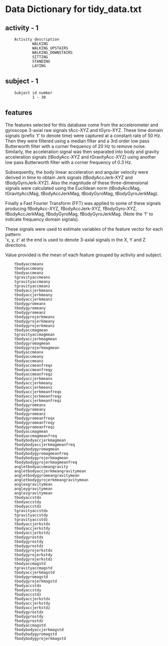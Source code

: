 # Data Dictionary for tidy_data.txt

## activity -  1
        Activity description
                WALKING
                WALKING_UPSTAIRS
                WALKING_DOWNSTAIRS
                SITTING
                STANDING
                LAYING
		
## subject - 1
        Subject id number
                1 - 30
	   
## features	   
The features selected for this database come from the accelerometer and gyroscope 3-axial raw signals tAcc-XYZ and tGyro-XYZ. These time domain signals (prefix 't' to denote time) were captured at a constant rate of 50 Hz. Then they were filtered using a median filter and a 3rd order low pass Butterworth filter with a corner frequency of 20 Hz to remove noise. Similarly, the acceleration signal was then separated into body and gravity acceleration signals (tBodyAcc-XYZ and tGravityAcc-XYZ) using another low pass Butterworth filter with a corner frequency of 0.3 Hz. 

Subsequently, the body linear acceleration and angular velocity were derived in time to obtain Jerk signals (tBodyAccJerk-XYZ and tBodyGyroJerk-XYZ). Also the magnitude of these three-dimensional signals were calculated using the Euclidean norm (tBodyAccMag, tGravityAccMag, tBodyAccJerkMag, tBodyGyroMag, tBodyGyroJerkMag). 

Finally a Fast Fourier Transform (FFT) was applied to some of these signals producing fBodyAcc-XYZ, fBodyAccJerk-XYZ, fBodyGyro-XYZ, fBodyAccJerkMag, fBodyGyroMag, fBodyGyroJerkMag. (Note the 'f' to indicate frequency domain signals). 

These signals were used to estimate variables of the feature vector for each pattern:  
'x, y, z' at the end is used to denote 3-axial signals in the X, Y and Z directions.

Value provided is the mean of each feature grouped by activity and subject.
	   
        tbodyaccmeanx
        tbodyaccmeany
        tbodyaccmeanz
        tgravityaccmeanx
        tgravityaccmeany
        tgravityaccmeanz
        tbodyaccjerkmeanx
        tbodyaccjerkmeany
        tbodyaccjerkmeanz
        tbodygyromeanx
        tbodygyromeany
        tbodygyromeanz
        tbodygyrojerkmeanx
        tbodygyrojerkmeany
        tbodygyrojerkmeanz
        tbodyaccmagmean
        tgravityaccmagmean
        tbodyaccjerkmagmean
        tbodygyromagmean
        tbodygyrojerkmagmean
        fbodyaccmeanx
        fbodyaccmeany
        fbodyaccmeanz
        fbodyaccmeanfreqx
        fbodyaccmeanfreqy
        fbodyaccmeanfreqz
        fbodyaccjerkmeanx
        fbodyaccjerkmeany
        fbodyaccjerkmeanz
        fbodyaccjerkmeanfreqx
        fbodyaccjerkmeanfreqy
        fbodyaccjerkmeanfreqz
        fbodygyromeanx
        fbodygyromeany
        fbodygyromeanz
        fbodygyromeanfreqx
        fbodygyromeanfreqy
        fbodygyromeanfreqz
        fbodyaccmagmean
        fbodyaccmagmeanfreq
        fbodybodyaccjerkmagmean
        fbodybodyaccjerkmagmeanfreq
        fbodybodygyromagmean
        fbodybodygyromagmeanfreq
        fbodybodygyrojerkmagmean
        fbodybodygyrojerkmagmeanfreq
        angletbodyaccmeangravity
        angletbodyaccjerkmeangravitymean
        angletbodygyromeangravitymean
        angletbodygyrojerkmeangravitymean
        anglexgravitymean
        angleygravitymean
        anglezgravitymean
        tbodyaccstdx
        tbodyaccstdy
        tbodyaccstdz
        tgravityaccstdx
        tgravityaccstdy
        tgravityaccstdz
        tbodyaccjerkstdx
        tbodyaccjerkstdy
        tbodyaccjerkstdz
        tbodygyrostdx
        tbodygyrostdy
        tbodygyrostdz
        tbodygyrojerkstdx
        tbodygyrojerkstdy
        tbodygyrojerkstdz
        tbodyaccmagstd
        tgravityaccmagstd
        tbodyaccjerkmagstd
        tbodygyromagstd
        tbodygyrojerkmagstd
        fbodyaccstdx
        fbodyaccstdy
        fbodyaccstdz
        fbodyaccjerkstdx
        fbodyaccjerkstdy
        fbodyaccjerkstdz
        fbodygyrostdx
        fbodygyrostdy
        fbodygyrostdz
        fbodyaccmagstd
        fbodybodyaccjerkmagstd
        fbodybodygyromagstd
        fbodybodygyrojerkmagstd
